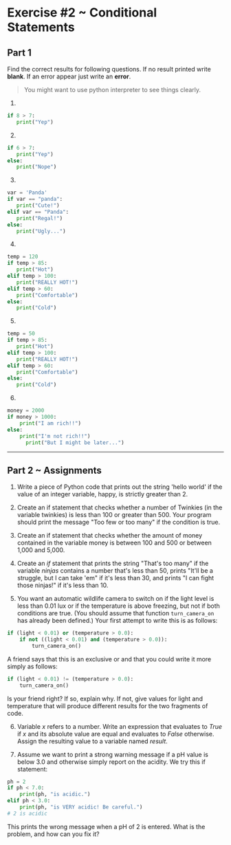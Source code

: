 # Exercise #2 ~ Conditional Statements

## Part 1 
Find the correct results for following questions. If no result printed write __blank__. If an error appear just write an __error__.
> You might want to use python interpreter to see things clearly.

1.  
```Python
if 8 > 7:
   print("Yep")
```
2.
```Python
if 6 > 7:
   print("Yep")
else:
   print("Nope")
```
3.
```Python
var = 'Panda'
if var == "panda":
   print("Cute!")
elif var == "Panda":
   print("Regal!")
else:
   print("Ugly...")
```
4.
```Python
temp = 120
if temp > 85:
   print("Hot")
elif temp > 100:
   print("REALLY HOT!")
elif temp > 60:
   print("Comfortable")
else:
   print("Cold")
```
5.
```Python
temp = 50
if temp > 85:
   print("Hot")
elif temp > 100:
   print("REALLY HOT!")
elif temp > 60:
   print("Comfortable")
else:
   print("Cold")
```
6.
```Python 
money = 2000
if money > 1000:
    print("I am rich!!")
else:
    print("I'm not rich!!")
      print("But I might be later...")
```
---

## Part 2 ~ Assignments

1. Write a piece of Python code that prints out the string 'hello world' if the value of an integer variable, happy, is strictly greater than 2.

2. Create an if statement that checks whether a number of Twinkies (in the variable twinkies) is less than 100 or greater than 500. Your program should print the message "Too few or too many" if the condition is true.

3. Create an if statement that checks whether the amount of money  contained in the variable money is between 100 and 500 or between     1,000 and 5,000.

4. Create an _if_ statement that prints the string "That's too many"
if the variable _ninjas_ contains a number that's less than 50, prints
"It'll be a struggle, but I can take 'em" if it's less than 30, and
prints "I can fight those ninjas!" if it's less than 10.

5. You want an automatic wildlife camera to switch on if the light level is less than 0.01 lux or if the temperature is above freezing, but not if both conditions are true. (You should assume that function ``` turn_camera_on ``` has already been defined.)
Your first attempt to write this is as follows:
```Python
if (light < 0.01) or (temperature > 0.0):
    if not ((light < 0.01) and (temperature > 0.0)):
        turn_camera_on()
```
A friend says that this is an exclusive or and that you could write it more simply as follows:
```Python
if (light < 0.01) != (temperature > 0.0):
    turn_camera_on()
```
Is your friend right? If so, explain why. If not, give values for light and temperature that will produce different results for the two fragments of code.

6. Variable _x_ refers to a number. Write an expression that evaluates to _True_ if _x_ and its absolute value are equal and evaluates to _False_ otherwise. Assign the resulting value to a variable named _result_.

7. Assume we want to print a strong warning message if a pH value is below 3.0 and otherwise simply report on the acidity. We try this if statement:
```Python
ph = 2
if ph < 7.0:
    print(ph, "is acidic.")
elif ph < 3.0:
    print(ph, "is VERY acidic! Be careful.")
# 2 is acidic
```
This prints the wrong message when a pH of 2 is entered. What is the
problem, and how can you fix it?

